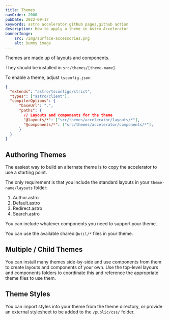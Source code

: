 ```yaml
---
title: Themes
navOrder: 2000
pubDate: 2022-09-17
keywords: astro accelerator,github pages,github action
description: How to apply a theme in Astro Accelerator
bannerImage:
    src: /img/surface-accessories.png
    alt: Dummy image
---
```


Themes are made up of layouts and components.

They should be installed in `src/themes/[theme-name]`.

To enable a theme, adjust `tsconfig.json`:

```json
{
  "extends": "astro/tsconfigs/strict",
  "types": ["astro/client"],
  "compilerOptions": {
      "baseUrl": ".",
      "paths": {
        // Layouts and components for the theme
        "@layouts/*": ["src/themes/accelerator/layouts/*"],
        "@components/*": ["src/themes/accelerator/components/*"],
      }
  }
}
```

## Authoring Themes

The easiest way to build an alternate theme is to copy the accelerator to use a starting point.

The only requirement is that you include the standard layouts in your `theme-name/layouts` folder:

1. Author.astro
2. Default.astro
3. Redirect.astro
4. Search.astro

You can include whatever components you need to support your theme.

You can use the available shared `@util/*` files in your theme.

## Multiple / Child Themes

You can install many themes side-by-side and use components from them to create layouts and components of your own. Use the top-level layours and components folders to coordinate this and reference the appropriate theme files to use them.

## Theme Styles

You can import styles into your theme from the theme directory, or provide an external stylesheet to be added to the `/public/css/` folder.